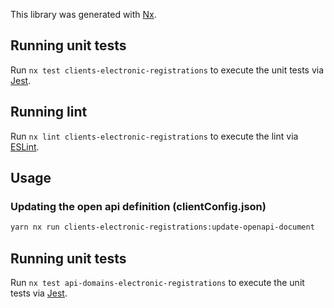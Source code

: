 <!-- gitbook-ignore -->

This library was generated with [Nx](https://nx.dev).

## Running unit tests

Run `nx test clients-electronic-registrations` to execute the unit tests via [Jest](https://jestjs.io).

## Running lint

Run `nx lint clients-electronic-registrations` to execute the lint via [ESLint](https://eslint.org/).

## Usage

### Updating the open api definition (clientConfig.json)

```sh
yarn nx run clients-electronic-registrations:update-openapi-document
```

## Running unit tests

Run `nx test api-domains-electronic-registrations` to execute the unit tests via [Jest](https://jestjs.io).
